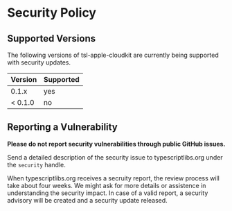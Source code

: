 Security Policy
===============



Supported Versions
------------------

The following versions of tsl-apple-cloudkit are currently being supported with security updates.

| Version | Supported |
| ------- | --------- |
| 0.1.x   | yes       |
| < 0.1.0 | no        |



Reporting a Vulnerability
-------------------------

**Please do not report security vulnerabilities through public GitHub issues.**

Send a detailed description of the security issue to typescriptlibs.org under the `security` handle.

When typescriptlibs.org receives a secruity report, the review process will take about four weeks.
We might ask for more details or assistence in understanding the security impact.
In case of a valid report, a security advisory will be created and a security update released.
